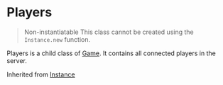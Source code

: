 # Players
> Non-instantiatable
> This class cannot be created using the `Instance.new` function.

Players is a child class of [Game](../Game). It contains all connected players in the server.

Inherited from [Instance](../Instance)
